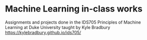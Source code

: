 # Machine Learning in-class works
Assignments and projects done in the IDS705 Principles of Machine Learning at Duke University taught by Kyle Bradbury
https://kylebradbury.github.io/ids705/
